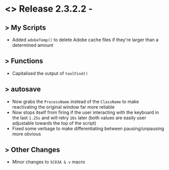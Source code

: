 # <> Release 2.3.2.2 - 

## > My Scripts
- Added `adobeTemp()` to delete Adobe cache files if they're larger than a determined amount

## > Functions
- Capitalised the output of `toolFind()`

## > autosave
- Now grabs the `ProcessName` instead of the `ClassName` to make reactivating the original window far more reliable
- Now stops itself from firing if the user interacting with the keyboard in the last `1.25s` and will retry `10s` later (both values are easily user adjustable towards the top of the script)
- Fixed some verbage to make differentiating between pausing/unpausing more obvious

## > Other Changes
- Minor changes to `SC03A & v` macro